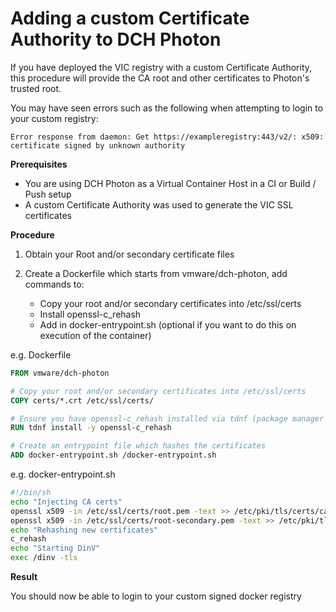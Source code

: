 # Adding a custom Certificate Authority to DCH Photon

If you have deployed the VIC registry with a custom Certificate Authority, this procedure will provide the CA root and other certificates to Photon's trusted root.

You may have seen errors such as the following when attempting to login to your custom registry:

`Error response from daemon: Get https://exampleregistry:443/v2/: x509: certificate signed by unknown authority`


**Prerequisites**

- You are using DCH Photon as a Virtual Container Host in a CI or Build / Push setup
- A custom Certificate Authority was used to generate the VIC SSL certificates

**Procedure**

1. Obtain your Root and/or secondary certificate files

2. Create a Dockerfile which starts from vmware/dch-photon, add commands to:
    * Copy your root and/or secondary certificates into /etc/ssl/certs
    * Install openssl-c_rehash
    * Add in docker-entrypoint.sh (optional if you want to do this on execution of the container)


e.g. Dockerfile

```dockerfile
FROM vmware/dch-photon

# Copy your root and/or secondary certificates into /etc/ssl/certs
COPY certs/*.crt /etc/ssl/certs/

# Ensure you have openssl-c_rehash installed via tdnf (package manager for photon)
RUN tdnf install -y openssl-c_rehash

# Create an entrypoint file which hashes the certificates
ADD docker-entrypoint.sh /docker-entrypoint.sh
```

e.g. docker-entrypoint.sh

```sh
#!/bin/sh
echo "Injecting CA certs"
openssl x509 -in /etc/ssl/certs/root.pem -text >> /etc/pki/tls/certs/ca-bundle.crt
openssl x509 -in /etc/ssl/certs/root-secondary.pem -text >> /etc/pki/tls/certs/ca-bundle.crt
echo "Rehashing new certificates"
c_rehash
echo "Starting DinV"
exec /dinv -tls
```

**Result**

You should now be able to login to your custom signed docker registry
